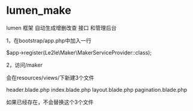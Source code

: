 # lumen_make


lumen 框架 自动生成增删改查 接口 和管理后台


1，在bootstrap/app.php中加入一行

$app->register(Le2le\Maker\MakerServiceProvider::class);

2，访问/maker


会在resources/views/下新建3个文件

header.blade.php
index.blade.php
layout.blade.php
pagination.blade.php

如果已经存在，不会替换这个3个文件
